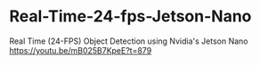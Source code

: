 # Real-Time-24-fps-Jetson-Nano
Real Time (24-FPS) Object Detection using Nvidia's Jetson Nano
https://youtu.be/mB025B7KpeE?t=879

